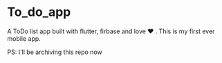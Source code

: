 # To_do_app

A ToDo list app built with flutter, firbase and love :heart: . This is my first ever mobile app.

PS: I'll be archiving this repo now
